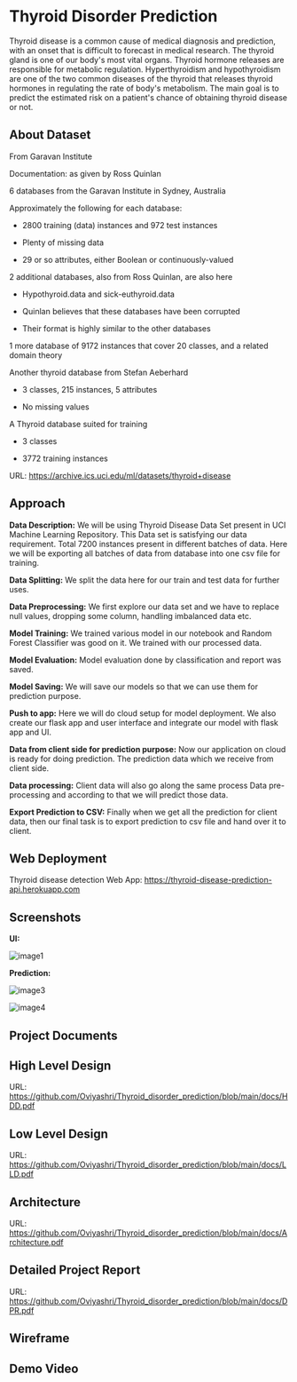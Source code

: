 # Thyroid Disorder Prediction
Thyroid disease is a common cause of medical diagnosis and prediction, with an onset that is difficult to forecast in medical research. The thyroid gland is one of our body's most vital organs. Thyroid hormone releases are responsible for metabolic regulation. Hyperthyroidism and hypothyroidism are one of the two common diseases of the thyroid that releases thyroid hormones in regulating the rate of body's metabolism. The main goal is to predict the estimated risk on a patient's chance of obtaining thyroid disease or not.

## About Dataset
From Garavan Institute

Documentation: as given by Ross Quinlan
 
6 databases from the Garavan Institute in Sydney, Australia


Approximately the following for each database:

  *	2800 training (data) instances and 972 test instances
  
  *	Plenty of missing data
 
  *	29 or so attributes, either Boolean or continuously-valued

2 additional databases, also from Ross Quinlan, are also here
 
 *	Hypothyroid.data and sick-euthyroid.data
 
 *	Quinlan believes that these databases have been corrupted

 *	Their format is highly similar to the other databases

1 more database of 9172 instances that cover 20 classes, and a related domain theory

Another thyroid database from Stefan Aeberhard

*	3 classes, 215 instances, 5 attributes

*	No missing values

A Thyroid database suited for training

*	3 classes

*	3772 training instances

URL: https://archive.ics.uci.edu/ml/datasets/thyroid+disease

## Approach

**Data Description:**
We will be using Thyroid Disease Data Set present in UCI Machine Learning Repository. This Data set is satisfying our data requirement. Total 7200 instances present in different batches of data. Here we will be exporting all batches of data from database into one csv file for training.

**Data Splitting:**
We split the data here for our train and test data for further uses.

**Data Preprocessing:**
We first explore our data set and we have to replace  null values, dropping some column, handling imbalanced data etc.

**Model Training:**
We trained various model in our notebook and Random Forest Classifier was good on it. We trained with our processed data.

**Model Evaluation:**
Model evaluation done by classification and report was saved.

**Model Saving:**
We will save our models so that we can use them for prediction purpose. 

**Push to app:**
Here we will do cloud setup for model deployment. We also create our flask app and user interface and integrate our model with flask app and UI.

**Data from client side for prediction purpose:**
Now our application on cloud is ready for doing prediction. The prediction data which we receive from client side. 

**Data processing:**
Client data will also go along the same process Data pre-processing and according to that we will predict those data.

**Export Prediction to CSV:**
Finally when we get all the prediction for client data, then our final task is to export prediction to csv file and hand over it to client.

## Web Deployment

Thyroid disease detection Web App: https://thyroid-disease-prediction-api.herokuapp.com

## Screenshots
**UI:**

![image1](https://user-images.githubusercontent.com/92749977/150332457-6a49710a-ec76-4b99-9be8-6a83b591a7ee.jpg)

**Prediction:**

![image3](https://user-images.githubusercontent.com/92749977/150333132-9b4989f1-5bdc-43c9-9383-91659d5ff880.jpg)


![image4](https://user-images.githubusercontent.com/92749977/150333183-09cf38f6-aa62-4307-95c0-fee1bb4211a2.jpg)

## Project Documents

## High Level Design 

URL: https://github.com/Oviyashri/Thyroid_disorder_prediction/blob/main/docs/HDD.pdf

## Low Level Design

URL: https://github.com/Oviyashri/Thyroid_disorder_prediction/blob/main/docs/LLD.pdf

## Architecture

URL: https://github.com/Oviyashri/Thyroid_disorder_prediction/blob/main/docs/Architecture.pdf

## Detailed Project Report

URL: https://github.com/Oviyashri/Thyroid_disorder_prediction/blob/main/docs/DPR.pdf

## Wireframe


## Demo Video
